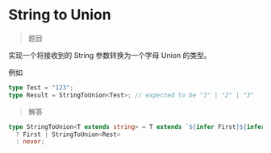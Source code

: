 # String to Union

<BtnGroup 
  issue="https://tsch.js.org/531/solutions"
  answer="https://github.com/type-challenges/type-challenges/issues/31962"
/>

> 题目

实现一个将接收到的 String 参数转换为一个字母 Union 的类型。

例如

```ts
type Test = "123";
type Result = StringToUnion<Test>; // expected to be "1" | "2" | "3"
```

> 解答

```ts
type StringToUnion<T extends string> = T extends `${infer First}${infer Rest}`
  ? First | StringToUnion<Rest>
  : never;
```
